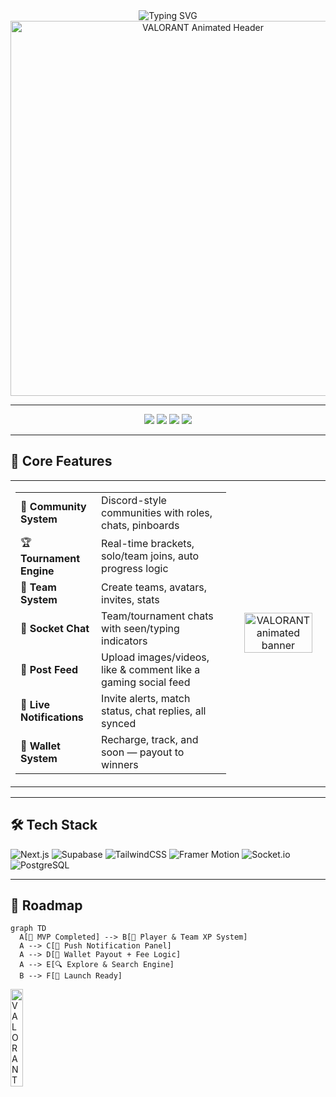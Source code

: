 <div align="center">

<img src="https://readme-typing-svg.herokuapp.com?font=Fira+Code&size=24&duration=3000&pause=1000&color=00D9FF&center=true&vCenter=true&width=600&lines=🎮+Esports+Revolution;All-in-One+Competitive+Gaming+Hub;Built+for+Gamers,+Hosts,+and+Teams" alt="Typing SVG" />

<br/>

<img src="./assets/valorant-title.gif" width="600" alt="VALORANT Animated Header" />

</div>

---

<div align="center">

<img src="https://img.shields.io/badge/Status-Under_Development-yellow?style=for-the-badge" />
<img src="https://img.shields.io/badge/Made_by-Ayush-blueviolet?style=for-the-badge" />
<img src="https://img.shields.io/badge/MVP-80%25_Complete-orange?style=for-the-badge" />
<img src="https://img.shields.io/badge/Platform-eSports_Focused-critical?style=for-the-badge" />

</div>

---

## 🚀 Core Features

<table>
<tr>
<td>

<!-- Left side: feature table -->

<table>
  <tr>
    <td>🧠 <strong>Community System</strong></td>
    <td>Discord-style communities with roles, chats, pinboards</td>
  </tr>
  <tr>
    <td>🏆 <strong>Tournament Engine</strong></td>
    <td>Real-time brackets, solo/team joins, auto progress logic</td>
  </tr>
  <tr>
    <td>👥 <strong>Team System</strong></td>
    <td>Create teams, avatars, invites, stats</td>
  </tr>
  <tr>
    <td>💬 <strong>Socket Chat</strong></td>
    <td>Team/tournament chats with seen/typing indicators</td>
  </tr>
  <tr>
    <td>📸 <strong>Post Feed</strong></td>
    <td>Upload images/videos, like & comment like a gaming social feed</td>
  </tr>
  <tr>
    <td>🔔 <strong>Live Notifications</strong></td>
    <td>Invite alerts, match status, chat replies, all synced</td>
  </tr>
  <tr>
    <td>💸 <strong>Wallet System</strong></td>
    <td>Recharge, track, and soon — payout to winners</td>
  </tr>
</table>

</td>

<td align="center" width="30%">

<!-- Right side: animated GIF -->
<img src="https://i.imgur.com/EX70tvb.gif" width="90%" alt="VALORANT animated banner" />

</td>
</tr>
</table>


---

## 🛠️ Tech Stack

![Next.js](https://img.shields.io/badge/Next.js-black?style=for-the-badge&logo=next.js)
![Supabase](https://img.shields.io/badge/Supabase-3ECF8E?style=for-the-badge&logo=supabase&logoColor=white)
![TailwindCSS](https://img.shields.io/badge/TailwindCSS-38B2AC?style=for-the-badge&logo=tailwind-css)
![Framer Motion](https://img.shields.io/badge/Framer_Motion-black?style=for-the-badge&logo=framer&logoColor=white)
![Socket.io](https://img.shields.io/badge/Socket.io-010101?style=for-the-badge&logo=socketdotio)
![PostgreSQL](https://img.shields.io/badge/PostgreSQL-336791?style=for-the-badge&logo=postgresql)

---

## 🔮 Roadmap

```mermaid
graph TD
  A[🧱 MVP Completed] --> B[🏅 Player & Team XP System]
  A --> C[📱 Push Notification Panel]
  A --> D[💸 Wallet Payout + Fee Logic]
  A --> E[🔍 Explore & Search Engine]
  B --> F[🚀 Launch Ready]
```
<img src="https://i.imgur.com/EX70tvb.gif" width="20%" alt="VALORANT animated banner" />
